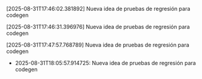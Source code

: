 
[2025-08-31T17:46:02.381892] Nueva idea de pruebas de regresión para codegen

[2025-08-31T17:46:31.396976] Nueva idea de pruebas de regresión para codegen

[2025-08-31T17:47:57.768789] Nueva idea de pruebas de regresión para codegen
- 2025-08-31T18:05:57.914725: Nueva idea de pruebas de regresión para codegen

